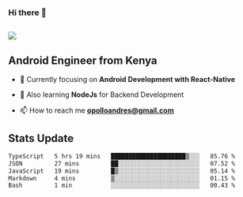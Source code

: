 ### Hi there 👋
<h2 align="left"><img src="https://readme-typing-svg.herokuapp.com?color='blue'&lines=I'm+Andrew+Opollo😊;Welcome+to+my+Github😜"> </h2>

## Android Engineer from Kenya


- 🌱 Currently focusing on **Android Development with React-Native**

- 🔭 Also learning **NodeJs** for Backend Development

- 📫 How to reach me **opolloandres@gmail.com**


## Stats Update
<!--START_SECTION:waka-->

```txt
TypeScript   5 hrs 19 mins   █████████████████████▒░░░   85.76 %
JSON         27 mins         ██░░░░░░░░░░░░░░░░░░░░░░░   07.52 %
JavaScript   19 mins         █▒░░░░░░░░░░░░░░░░░░░░░░░   05.14 %
Markdown     4 mins          ▒░░░░░░░░░░░░░░░░░░░░░░░░   01.15 %
Bash         1 min           ░░░░░░░░░░░░░░░░░░░░░░░░░   00.43 %
```

<!--END_SECTION:waka-->


